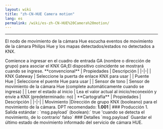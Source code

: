```yaml
---
layout: wiki
title: "zh-CN-HUE Camera motion"
lang: es
permalink: /wiki/es-zh-CN-HUE%20Camera%20motion/
---
```

---
<P> El nodo de movimiento de la cámara Hue escucha eventos de movimiento de la cámara Philips Hue y los mapas detectados/estados no detectados a KNX.</p>
Comience a ingresar en el cuadro de entrada GA (nombre o dirección de grupo) para asociar el KNX GA;El dispositivo coincidente se mostrará cuando se ingrese.
**convencional**
| Propiedades | Descripción |
|-|-|
| KNX Gateway | Seleccione la puerta de enlace KNX para usar |
| Puente Hue | Seleccione el puente Hue para usar |
| Sensor de tono | Sensor de movimiento de la cámara Hue (complete automáticamente cuando se ingresa) |
| Leer el estado al inicio | Lea el valor actual al inicio/reconexión y envíe a KNX (predeterminado: no) |
**Cartografía**
| Propiedades | Descripción |
|-|-|
| Movimiento |Dirección de grupo KNX (booleano) para el movimiento de la cámara. DPT recomendado: <b> 1.001 </b> |
### Producción
1. Salida estándar
: `msg.payload` (boolean):` true 'cuando se detecta el movimiento, de lo contrario' falso`
### Detalles
`msg.payload` Guardar el último estado de movimiento informado del servicio de cámara HUE.</script>
